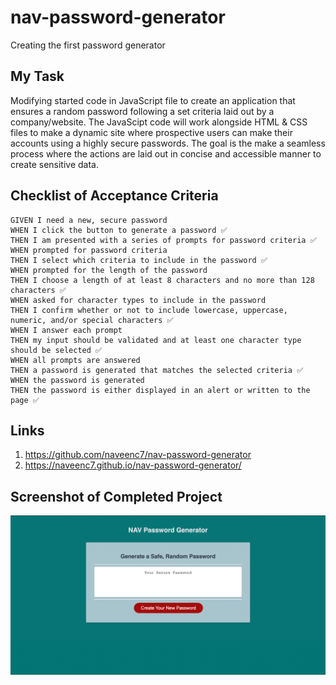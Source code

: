 # nav-password-generator
Creating the first password generator 

## My Task 
Modifying started code in JavaScript file to create an application that ensures a random password following a set criteria laid out by a company/website. The JavaScipt code will work alongside HTML & CSS files to make a dynamic site where prospective users can make their accounts using a highly secure passwords. The goal is the make a seamless process where the actions are laid out in concise and accessible manner to create sensitive data.

## Checklist of Acceptance Criteria 

```
GIVEN I need a new, secure password 
WHEN I click the button to generate a password ✅
THEN I am presented with a series of prompts for password criteria ✅
WHEN prompted for password criteria
THEN I select which criteria to include in the password ✅
WHEN prompted for the length of the password
THEN I choose a length of at least 8 characters and no more than 128 characters ✅
WHEN asked for character types to include in the password
THEN I confirm whether or not to include lowercase, uppercase, numeric, and/or special characters ✅
WHEN I answer each prompt
THEN my input should be validated and at least one character type should be selected ✅
WHEN all prompts are answered
THEN a password is generated that matches the selected criteria ✅
WHEN the password is generated
THEN the password is either displayed in an alert or written to the page ✅
```
## Links 
1. https://github.com/naveenc7/nav-password-generator 
2. https://naveenc7.github.io/nav-password-generator/ 
## Screenshot of Completed Project 
![Solution Screenshot](./assets/images/nav-password-generator-screenshot.png)


